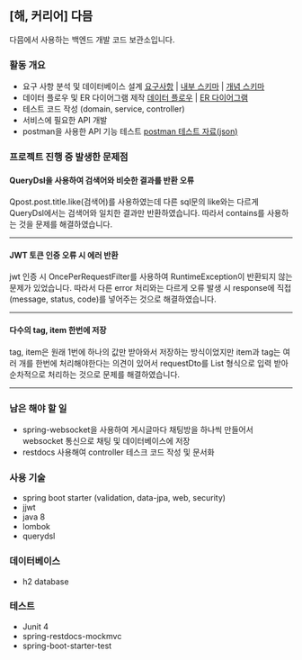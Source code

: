 ## [해, 커리어] 다믐
다믐에서 사용하는 백엔드 개발 코드 보관소입니다.

### 활동 개요
- 요구 사항 분석 및 데이터베이스 설계 [요구사항](https://github.com/wanted-hackareer/backend/blob/main/data/%ED%95%A9%EB%8F%99%20%EC%9E%A5%EB%B3%B4%EA%B8%B0%20%EC%9A%94%EA%B5%AC%EC%82%AC%ED%95%AD.pdf) | [내부 스키마](https://github.com/wanted-hackareer/backend/blob/main/data/%EB%82%B4%EB%B6%80_%EC%8A%A4%ED%82%A4%EB%A7%88.png) | [개념 스키마](https://github.com/wanted-hackareer/backend/blob/main/data/%EA%B0%9C%EB%85%90%20%EC%8A%A4%ED%82%A4%EB%A7%88.png)
- 데이터 플로우 및 ER 다이어그램 제작 [데이터 플로우](https://github.com/wanted-hackareer/backend/tree/main/data/%EB%8D%B0%EC%9D%B4%ED%84%B0%20%ED%94%8C%EB%A1%9C%EC%9A%B0) | [ER 다이어그램](https://github.com/wanted-hackareer/backend/tree/main/data/ER%20%EB%8B%A4%EC%9D%B4%EC%96%B4%EA%B7%B8%EB%9E%A8)
- 테스트 코드 작성 (domain, service, controller)
- 서비스에 필요한 API 개발
- postman을 사용한 API 기능 테스트 [postman 테스트 자료(json)](https://github.com/wanted-hackareer/backend/blob/main/data/hackareer.postman_collection.json)

### 프로젝트 진행 중 발생한 문제점
#### QueryDsl을 사용하여 검색어와 비슷한 결과를 반환 오류
Qpost.post.title.like(검색어)를 사용하였는데 다른 sql문의 like와는 다르게 QueryDsl에서는 검색어와 일치한 결과만 반환하였습니다. 따라서 contains를 사용하는 것을 문제를 해결하였습니다.

---

#### JWT 토큰 인증 오류 시 에러 반환
jwt 인증 시 OncePerRequestFilter를 사용하여 RuntimeException이 반환되지 않는 문제가 있었습니다. 따라서 다른 error 처리와는 다르게 오류 발생 시 response에 직접 (message, status, code)를 넣어주는 것으로 해결하였습니다.

---

#### 다수의 tag, item 한번에 저장
tag, item은 원래 1번에 하나의 값만 받아와서 저장하는 방식이었지만 item과 tag는 여러 개를 한번에 처리해야한다는 의견이 있어서 requestDto를 List 형식으로 입력 받아 순차적으로 처리하는 것으로 문제를 해결하였습니다.

---

### 남은 해야 할 일
- spring-websocket을 사용하여 게시글마다 채팅방을 하나씩 만들어서 websocket 통신으로 채팅 및 데이터베이스에 저장
- restdocs 사용해여 controller 테스크 코드 작성 및 문서화

### 사용 기술
- spring boot starter (validation, data-jpa, web, security)
- jjwt
- java 8
- lombok
- querydsl

### 데이터베이스
- h2 database

### 테스트
- Junit 4
- spring-restdocs-mockmvc
- spring-boot-starter-test
